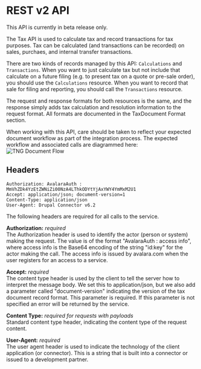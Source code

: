 # REST v2 API

<aside class="alert"> This API is currently in beta release only. </aside>

The Tax API is used to calculate tax and record transactions for tax purposes. Tax can be calculated (and transactions can be recorded) on sales, purchaes, and internal transfer transactions.

There are two kinds of records managed by this API: `Calculations` and `Transactions`. When you want to just calculate tax but not include that calculate on a future filing (e.g. to present tax on a quote or pre-sale order), you should use the `Calculations` resource. When you want to record that sale for filing and reporting, you should call the `Transactions` resource.

The request and response formats for both resources is the same, and the response simply adds tax calculation and resolution information to the request format. All formats are documented in the TaxDocument Format section.

When working with this API, care should be taken to reflect your expected document workflow as part of the integration process. The expected workflow and associated calls are diagrammed here:
<img src="images/tng_document_flow.jpg" alt="TNG Document Flow">

## Headers

```plaintext
Authorization: AvalaraAuth : MmVhZDk4YzEtZWNiZi00NzA4LThkODYtYjAxYWY4YmMxM2U1
Accept: application/json; document-version=1
Content-Type: application/json
User-Agent: Drupal Connector v6.2
```

The following headers are required for all calls to the service.

**Authorization:** *required*  
The Authorization header is used to identify the actor (person or system) making the request. The value is of the format "AvalaraAuth : access info", where access info is the Base64 encoding of the string "id:key" for the actor making the call. The access info is issued by avalara.com when the user registers for an access to a service.

**Accept:** *required*  
The content type header is used by the client to tell the server how to interpret the message body. We set this to application/json, but we also add a parameter called "document-version" indicating the version of the tax document record format. This parameter is required. If this parameter is not specified an error will be returned by the service. 

**Content Type:** *required for requests with payloads*  
Standard content type header, indicating the content type of the request content.

**User-Agent:** *required*  
The user agent header is used to indicate the technology of the client application (or connector). This is a string that is built into a connector or issued to a development partner.